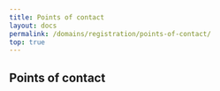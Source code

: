 ```yaml
---
title: Points of contact
layout: docs
permalink: /domains/registration/points-of-contact/
top: true
---
```


## Points of contact

